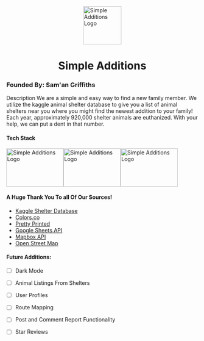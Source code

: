 <div style="display: flex; justify-content: center;"><img src="../Simple-Additions/README_img/simple_additions_logo.png" alt="Simple Additions Logo" height="100vh" width="100vw"></div>
<h1 align='center'>Simple Additions</h1>

### Founded By: Sam'an Griffiths

Description
We are a simple and easy way to find a new family member. We utilize the kaggle animal shelter database to give you a list of animal shelters near you where you might find the newest addition to your family! Each year, approximately 920,000 shelter animals are euthanized. With your help, we can put a dent in that number.


#### Tech Stack
<div style="display: inline-box;"><img src="../Simple-Additions/README_img/flask-1.png" alt="Simple Additions Logo" height="100vh" width="150vw"><img src="../Simple-Additions/README_img/images.png" alt="Simple Additions Logo" height="100vh" width="150vw"><img src="../Simple-Additions/README_img/vuejs-logo.jpeg" alt="Simple Additions Logo" height="100vh" width="150vw">
</div>

#### A Huge Thank You To all Of Our Sources!
- [Kaggle Shelter Database](https://www.kaggle.com/aaronschlegel/petfinder-animal-shelters-database/version/4)
- [Colors.co](https://coolors.co/606c38-283618-fefae0-dda15e-bc6c25)
- [Pretty Printed](https://www.youtube.com/watch?v=TLgVEBuQURA)
- [Google Sheets API](https://developers.google.com/sheets/api/quickstart/python)
- [Mapbox API](https://docs.mapbox.com/)
- [Open Street Map](https://www.openstreetmap.org/#map=7/39.602/-7.839)


#### Future Additions:

- [ ] Dark Mode
- [ ] Animal Listings From Shelters
- [ ] User Profiles
- [ ] Route Mapping
- [ ] Post and Comment Report Functionality
- [ ] Star Reviews

